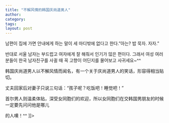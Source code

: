 ```yaml
---
title: "不解风情的韩国庆尚道男人"
author:
category: 
tags: 
layout: post
---
```


남편이 집에 가면 안내에게 하는 말이 세 마디밖에 없다고 한다.”아는? 밥 묵자. 자자.”

반대로 서울 남자는 부드럽고 여자에게 잘 해줘서 인기가 많은 편이다. 그래서 여성 여러분들이 한국 남자친구를 사귈 때 꼭 고향이 어딘지를 물어보고 사귀세요~^^

韩国庆尚道男人以不解风情而闻名，有一个关于庆尚道男人的笑话，形容得相当贴切。

丈夫回家后对妻子只说三句话：“孩子呢？吃饭吧！睡觉吧！”

首尔男人则温柔体贴，深受女同胞们的欢迎，所以女同胞们在交韩国男朋友的时候一定要先问问他是哪儿

的人噢！^^ ]]>

